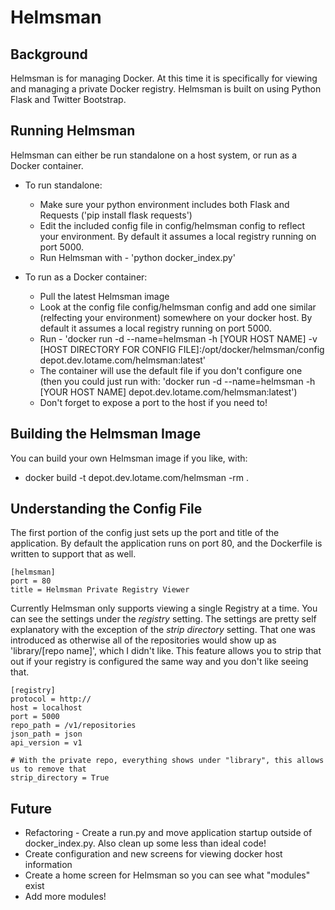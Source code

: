 Helmsman
==========================

Background
----------

Helmsman is for managing Docker.  At this time it is specifically for viewing and managing a private Docker registry.  Helmsman is built on using Python Flask and Twitter Bootstrap.


Running Helmsman
----------------

Helmsman can either be run standalone on a host system, or run as a Docker container.

* To run standalone:
  * Make sure your python environment includes both Flask and Requests ('pip install flask requests')
  * Edit the included config file in config/helmsman config to reflect your environment.  By default it assumes a local registry running on port 5000.
  * Run Helmsman with - 'python docker_index.py'

* To run as a Docker container:
  * Pull the latest Helmsman image
  * Look at the config file config/helmsman config and add one similar (relfecting your environment) somewhere on your docker host.  By default it assumes a local registry running on port 5000.
  * Run - 'docker run -d  --name=helmsman -h [YOUR HOST NAME] -v [HOST DIRECTORY FOR CONFIG FILE]:/opt/docker/helmsman/config depot.dev.lotame.com/helmsman:latest'
  * The container will use the default file if you don't configure one (then you could just run with: 'docker run -d  --name=helmsman -h [YOUR HOST NAME] depot.dev.lotame.com/helmsman:latest')
  * Don't forget to expose a port to the host if you need to!

Building the Helmsman Image
---------------------------

You can build your own Helmsman image if you like, with:

* docker build -t depot.dev.lotame.com/helmsman -rm .


Understanding the Config File
------------------------------

The first portion of the config just sets up the port and title of the application.  By default the application runs on port 80, and the Dockerfile is written to support that as well.

``` 
[helmsman]
port = 80
title = Helmsman Private Registry Viewer
```

Currently Helmsman only supports viewing a single Registry at a time.  You can see the settings under the *registry* setting.  The settings are pretty self explanatory with the exception of the *strip directory* setting.  That one was introduced as otherwise all of the repositories would show up as 'library/[repo name]', which I didn't like.  This feature allows you to strip that out if your registry is configured the same way and you don't like seeing that.


```
[registry]
protocol = http://
host = localhost
port = 5000
repo_path = /v1/repositories
json_path = json
api_version = v1

# With the private repo, everything shows under "library", this allows us to remove that
strip_directory = True
```

Future
------

* Refactoring - Create a run.py and move application startup outside of docker_index.py.  Also clean up some less than ideal code!
* Create configuration and new screens for viewing docker host information
* Create a home screen for Helmsman so you can see what "modules" exist
* Add more modules!